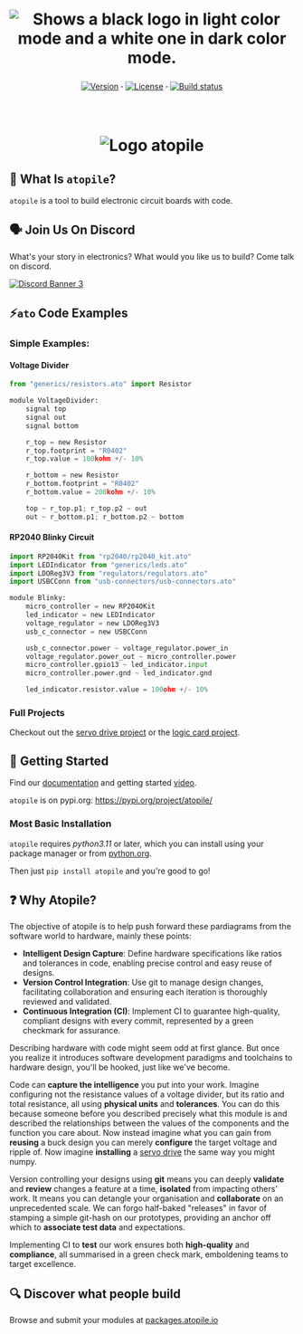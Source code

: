 <h1 align="center">
    <picture>
    <source media="(prefers-color-scheme: dark)" srcset="https://github.com/atopile/atopile/assets/9785003/00f19584-18a2-4b5f-9ce4-1248798974dd">
    <source media="(prefers-color-scheme: light)" src="https://github.com/atopile/atopile/assets/9785003/d38941c1-d7c1-42e6-9b94-a62a0996bc19">
    <img alt="Shows a black logo in light color mode and a white one in dark color mode." src="https://github.com/atopile/atopile/assets/9785003/d38941c1-d7c1-42e6-9b94-a62a0996bc19">
    </picture>
</h1>

<div align="center">
    <a href="#">
        <img src="https://img.shields.io/pypi/v/atopile.svg" alt="Version" style="vertical-align:top; margin:6px 4px">
    </a>
    <a href="#">
        <img src="https://img.shields.io/github/license/atopile/atopile.svg" alt="License" style="vertical-align:top; margin:6px 4px">
    </a>
    <a href="#">
        <img src="https://github.com/atopile/atopile/actions/workflows/ci.yml/badge.svg" alt="Build status" style="vertical-align:top; margin:6px 4px">
    </a>
</div>
<h1 align="center">
    <br>
        <img src="docs/assets/images/code-layout-pcb.png" alt="Logo atopile" title="Logo atopile" />
    <br>
</h1>

## 📖 What Is `atopile`?
`atopile` is a tool to build electronic circuit boards with code.

## 🗣️ Join Us On Discord
What's your story in electronics? What would you like us to build? Come talk on discord.

[![Discord Banner 3](https://discordapp.com/api/guilds/1022538123915300865/widget.png?style=banner2)](https://discord.gg/nr5V3QRUd3)

## ⚡️`ato` Code Examples

### Simple Examples:

#### Voltage Divider
```python
from "generics/resistors.ato" import Resistor

module VoltageDivider:
    signal top
    signal out
    signal bottom

    r_top = new Resistor
    r_top.footprint = "R0402"
    r_top.value = 100kohm +/- 10%

    r_bottom = new Resistor
    r_bottom.footprint = "R0402"
    r_bottom.value = 200kohm +/- 10%

    top ~ r_top.p1; r_top.p2 ~ out
    out ~ r_bottom.p1; r_bottom.p2 ~ bottom
```

#### RP2040 Blinky Circuit
```python
import RP2040Kit from "rp2040/rp2040_kit.ato"
import LEDIndicator from "generics/leds.ato"
import LDOReg3V3 from "regulators/regulators.ato"
import USBCConn from "usb-connectors/usb-connectors.ato"

module Blinky:
    micro_controller = new RP2040Kit
    led_indicator = new LEDIndicator
    voltage_regulator = new LDOReg3V3
    usb_c_connector = new USBCConn

    usb_c_connector.power ~ voltage_regulator.power_in
    voltage_regulator.power_out ~ micro_controller.power
    micro_controller.gpio13 ~ led_indicator.input
    micro_controller.power.gnd ~ led_indicator.gnd

    led_indicator.resistor.value = 100ohm +/- 10%
```

### Full Projects

Checkout out the [servo drive project](https://github.com/atopile/spin-servo-drive) or the [logic card project](https://github.com/timot05/logic-card).

## 🔨 Getting Started

Find our [documentation](https://atopile.io/getting-started/) and getting started [video](https://www.youtube.com/watch?v=7aeZLlA_VYA).

`atopile` is on pypi.org: https://pypi.org/project/atopile/

### Most Basic Installation

`atopile` requires *python3.11* or later, which you can install using your package manager or from [python.org](https://www.python.org/downloads/).

Then just `pip install atopile` and you're good to go!

## ❓ Why Atopile?

The objective of atopile is to help push forward these pardiagrams from the software world to hardware, mainly these points:

* **Intelligent Design Capture**: Define hardware specifications like ratios and tolerances in code, enabling precise control and easy reuse of designs.
* **Version Control Integration**: Use git to manage design changes, facilitating collaboration and ensuring each iteration is thoroughly reviewed and validated.
* **Continuous Integration (CI)**: Implement CI to guarantee high-quality, compliant designs with every commit, represented by a green checkmark for assurance.

Describing hardware with code might seem odd at first glance. But once you realize it introduces software development paradigms and toolchains to hardware design, you'll be hooked, just like we've become.

Code can **capture the intelligence** you put into your work. Imagine configuring not the resistance values of a voltage divider, but its ratio and total resistance, all using **physical units** and **tolerances**. You can do this because someone before you described precisely what this module is and described the relationships between the values of the components and the function you care about. Now instead imagine what you can gain from **reusing** a buck design you can merely **configure** the target voltage and ripple of. Now imagine **installing** a [servo drive](https://github.com/atopile/spin-servo-drive) the same way you might numpy.

Version controlling your designs using **git** means you can deeply **validate** and **review** changes a feature at a time, **isolated** from impacting others' work. It means you can detangle your organisation and **collaborate** on an unprecedented scale. We can forgo half-baked "releases" in favor of stamping a simple git-hash on our prototypes, providing an anchor off which to **associate test data** and expectations.

Implementing CI to **test** our work ensures both **high-quality** and **compliance**, all summarised in a green check mark, emboldening teams to target excellence.

## 🔍 Discover what people build

Browse and submit your modules at [packages.atopile.io](https://packages.atopile.io)
